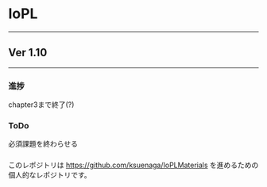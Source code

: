 # IoPL
***

## Ver 1.10
***
### 進捗  
chapter3まで終了(?)

### ToDo  
必須課題を終わらせる


### 
このレポジトリは https://github.com/ksuenaga/IoPLMaterials を進めるための個人的なレポジトリです。  